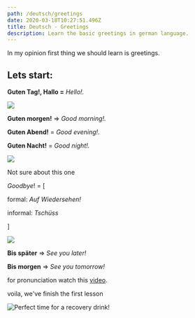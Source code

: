 ```yaml
---
path: /deutsch/greetings
date: 2020-03-18T10:27:51.496Z
title: Deutsch - Greetings
description: Learn the basic greetings in german language.
---
```

In my opinion first thing we should learn is greetings.

## Lets start:

**Guten Tag!, Hallo =** _Hello!._

![](/assets/npc-communist-socialist-brainwashed-drones.png)

**Guten morgen!** => _Good morning!._

**Guten Abend!** = _Good evening!._

**Guten Nacht!** = _Good night!._

![](/assets/npc-meme-computerspiele-identität-pepe_the_frog.jpg)

Not sure about this one

_Goodbye_! = [

formal: _Auf Wiedersehen!_

informal: _Tschüss_

]

![](/assets/images.jpeg)

**Bis später** => _See you later!_

**Bis morgen** => _See you tomorrow!_

for pronunciation watch this [video](https://www.youtube.com/watch?v=aZJhkghsWGM).

voila, we've finish the first lesson

![Perfect time for a recovery drink!](/assets/unnamed.jpg)
